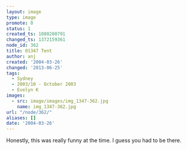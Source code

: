 ```yaml
---
layout: image
type: image
promote: 0
status: 1
created_ts: 1080280791
changed_ts: 1372159361
node_id: 362
title: 01347 Tent
author: anj
created: '2004-03-26'
changed: '2013-06-25'
tags:
  - Sydney
  - 2003/10 - October 2003
  - Evelyn K
images:
  - src: image/images/img_1347-362.jpg
    name: img_1347-362.jpg
url: "/node/362/"
aliases: []
date: '2004-03-26'
---
```

Honestly, this was really funny at the time.  I guess you had to be there.
